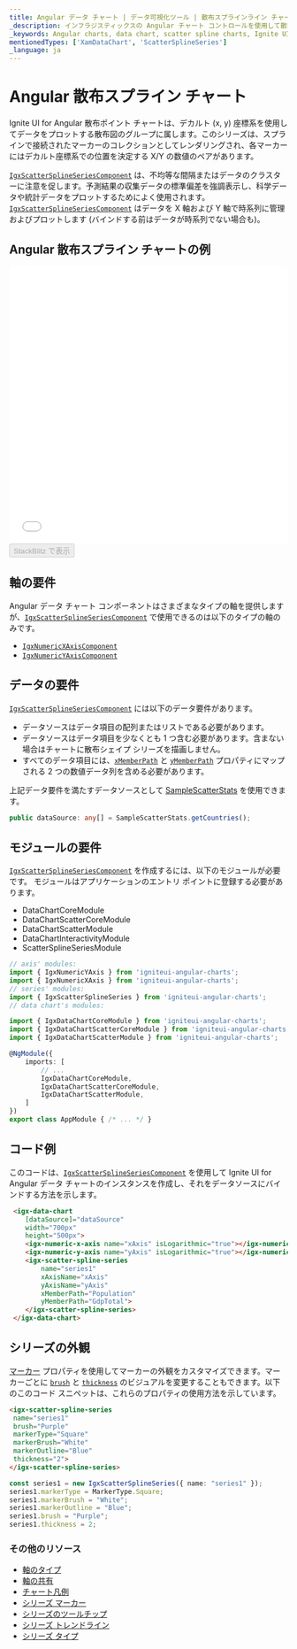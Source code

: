```yaml
---
title: Angular データ チャート | データ可視化ツール | 散布スプラインライン チャート | データ バインディング | インフラジスティックス
_description: インフラジスティックスの Angular チャート コントロールを使用して散布スプライン チャートを作成します。Ignite UI for Angular グラフ タイプについて説明します。
_keywords: Angular charts, data chart, scatter spline charts, Ignite UI for Angular, Infragistics, Angular チャート, データ チャート, 散布スプライン チャート, インフラジスティックス
mentionedTypes: ['XamDataChart', 'ScatterSplineSeries']
_language: ja
---
```


# Angular 散布スプライン チャート

Ignite UI for Angular 散布ポイント チャートは、デカルト (x, y) 座標系を使用してデータをプロットする散布図のグループに属します。このシリーズは、スプラインで接続されたマーカーのコレクションとしてレンダリングされ、各マーカーにはデカルト座標系での位置を決定する X/Y の数値のペアがあります。

[`IgxScatterSplineSeriesComponent`]({environment:dvapibaseurl}/products/ignite-ui-angular/api/docs/typescript/latest/classes/igxscattersplineseriescomponent.html) は、不均等な間隔またはデータのクラスターに注意を促します。予測結果の収集データの標準偏差を強調表示し、科学データや統計データをプロットするためによく使用されます。[`IgxScatterSplineSeriesComponent`]({environment:dvapibaseurl}/products/ignite-ui-angular/api/docs/typescript/latest/classes/igxscattersplineseriescomponent.html) はデータを X 軸および Y 軸で時系列に管理およびプロットします (バインドする前はデータが時系列でない場合も)。

## Angular 散布スプライン チャートの例

<div class="sample-container loading" style="height: 500px">
    <iframe id="data-chart-type-scatter-spline-series-iframe" src='{environment:dvDemosBaseUrl}/charts/data-chart-type-scatter-spline-series' width="100%" height="100%" seamless frameBorder="0" onload="onXPlatSampleIframeContentLoaded(this);" alt="Angular 散布スプライン チャートの例"></iframe>
</div>
<div>
    <button data-localize="stackblitz" disabled class="stackblitz-btn" data-iframe-id="data-chart-type-scatter-spline-series-iframe" data-demos-base-url="{environment:dvDemosBaseUrl}">StackBlitz で表示
    </button>


</div>

<div class="divider--half"></div>

## 軸の要件

Angular データ チャート コンポーネントはさまざまなタイプの軸を提供しますが、[`IgxScatterSplineSeriesComponent`]({environment:dvapibaseurl}/products/ignite-ui-angular/api/docs/typescript/latest/classes/igxscattersplineseriescomponent.html) で使用できるのは以下のタイプの軸のみです。

-   [`IgxNumericXAxisComponent`]({environment:dvapibaseurl}/products/ignite-ui-angular/api/docs/typescript/latest/classes/igxnumericxaxiscomponent.html)
-   [`IgxNumericYAxisComponent`]({environment:dvapibaseurl}/products/ignite-ui-angular/api/docs/typescript/latest/classes/igxnumericyaxiscomponent.html)

## データの要件

[`IgxScatterSplineSeriesComponent`]({environment:dvapibaseurl}/products/ignite-ui-angular/api/docs/typescript/latest/classes/igxscattersplineseriescomponent.html) には以下のデータ要件があります。

-   データソースはデータ項目の配列またはリストである必要があります。
-   データソースはデータ項目を少なくとも 1 つ含む必要があります。含まない場合はチャートに散布シェイプ シリーズを描画しません。
-   すべてのデータ項目には、[`xMemberPath`]({environment:dvapibaseurl}/products/ignite-ui-angular/api/docs/typescript/latest/classes/igxscatterbasecomponent.html#xmemberpath) と [`yMemberPath`]({environment:dvapibaseurl}/products/ignite-ui-angular/api/docs/typescript/latest/classes/igxscatterbasecomponent.html#ymemberpath)  プロパティにマップされる 2 つの数値データ列を含める必要があります。

上記データ要件を満たすデータソースとして [SampleScatterStats](data-chart-data-sources-stats.md) を使用できます。

```ts
public dataSource: any[] = SampleScatterStats.getCountries();
```

## モジュールの要件

[`IgxScatterSplineSeriesComponent`]({environment:dvapibaseurl}/products/ignite-ui-angular/api/docs/typescript/latest/classes/igxscattersplineseriescomponent.html) を作成するには、以下のモジュールが必要です。<!-- Angular, React, WebComponents --> <!-- end: Angular, React, WebComponents --><!-- Blazor -->モジュールはアプリケーションのエントリ ポイントに登録する必要があります。

-   DataChartCoreModule        
-   DataChartScatterCoreModule
-   DataChartScatterModule   
-   DataChartInteractivityModule
-   ScatterSplineSeriesModule
    <!-- end: Blazor -->

```ts
// axis' modules:
import { IgxNumericYAxis } from 'igniteui-angular-charts';
import { IgxNumericXAxis } from 'igniteui-angular-charts';
// series' modules:
import { IgxScatterSplineSeries } from 'igniteui-angular-charts';
// data chart's modules:

import { IgxDataChartCoreModule } from 'igniteui-angular-charts';
import { IgxDataChartScatterCoreModule } from 'igniteui-angular-charts';
import { IgxDataChartScatterModule } from 'igniteui-angular-charts';

@NgModule({
    imports: [
        // ...
        IgxDataChartCoreModule,
        IgxDataChartScatterCoreModule,
        IgxDataChartScatterModule,
    ]
})
export class AppModule { /* ... */ }
```

## コード例

このコードは、[`IgxScatterSplineSeriesComponent`]({environment:dvapibaseurl}/products/ignite-ui-angular/api/docs/typescript/latest/classes/igxscattersplineseriescomponent.html) を使用して Ignite UI for Angular データ チャートのインスタンスを作成し、それをデータソースにバインドする方法を示します。

```html
 <igx-data-chart
    [dataSource]="dataSource"
    width="700px"
    height="500px">
    <igx-numeric-x-axis name="xAxis" isLogarithmic="true"></igx-numeric-x-axis>
    <igx-numeric-y-axis name="yAxis" isLogarithmic="true"></igx-numeric-y-axis>
    <igx-scatter-spline-series
        name="series1"
        xAxisName="xAxis"
        yAxisName="yAxis"
        xMemberPath="Population"
        yMemberPath="GdpTotal">
    </igx-scatter-spline-series>
 </igx-data-chart>
```

## シリーズの外観

[マーカー](data-chart-series-markers.md) プロパティを使用してマーカーの外観をカスタマイズできます。マーカーごとに [`brush`]({environment:dvapibaseurl}/products/ignite-ui-angular/api/docs/typescript/latest/classes/igxseriescomponent.html#brush) と [`thickness`]({environment:dvapibaseurl}/products/ignite-ui-angular/api/docs/typescript/latest/classes/igxseriescomponent.html#thickness) のビジュアルを変更することもできます。以下のこのコード スニペットは、これらのプロパティの使用方法を示しています。

```html
<igx-scatter-spline-series
 name="series1"
 brush="Purple"
 markerType="Square"
 markerBrush="White"
 markerOutline="Blue"
 thickness="2">
</igx-scatter-spline-series>
```

```ts
const series1 = new IgxScatterSplineSeries({ name: "series1" });
series1.markerType = MarkerType.Square;
series1.markerBrush = "White";
series1.markerOutline = "Blue";
series1.brush = "Purple";
series1.thickness = 2;
```

### その他のリソース

-   [軸のタイプ](data-chart-axis-types.md)
-   [軸の共有](data-chart-axis-sharing.md)
-   [チャート凡例](data-chart-legends.md)
-   [シリーズ マーカー](data-chart-series-markers.md)
-   [シリーズのツールチップ](data-chart-series-tooltips.md)
-   [シリーズ トレンドライン](data-chart-series-trendlines.md)
-   [シリーズ タイプ](data-chart-series-types.md)

